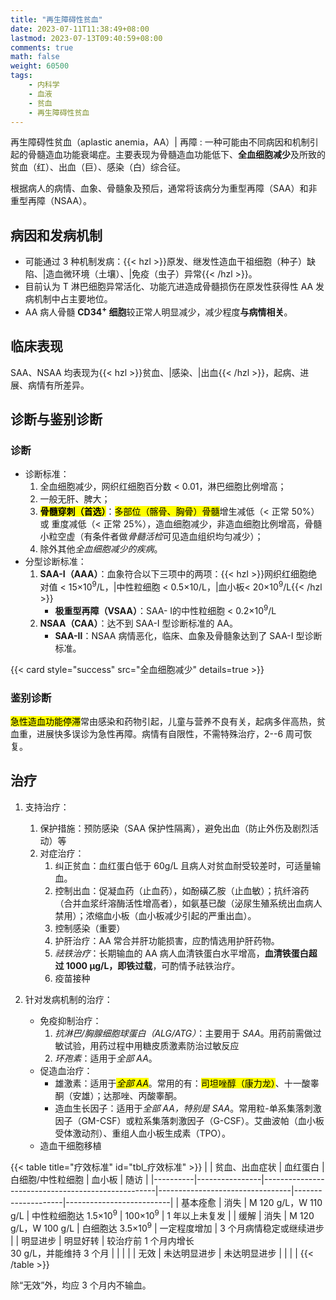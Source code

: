 ```yaml
---
title: "再生障碍性贫血"
date: 2023-07-11T11:38:49+08:00
lastmod: 2023-07-13T09:40:59+08:00
comments: true
math: false
weight: 60500
tags:
    - 内科学
    - 血液
    - 贫血
    - 再生障碍性贫血
---
```


再生障碍性贫血（aplastic anemia，AA）| 再障
: 一种可能由不同病因和机制引起的骨髓造血功能衰竭症。主要表现为骨髓造血功能低下、**全血细胞减少**及所致的贫血（红）、出血（巨）、感染（白）综合征。

根据病人的病情、血象、骨髓象及预后，通常将该病分为重型再障（SAA）和非重型再障（NSAA）。

<!--more-->

## 病因和发病机制

- 可能通过 3 种机制发病：{{< hzl >}}原发、继发性造血干祖细胞（种子）缺陷、|造血微环境（土壤）、|免疫（虫子）异常{{< /hzl >}}。
- 目前认为 T 淋巴细胞异常活化、功能亢进造成骨髓损伤在原发性获得性 AA 发病机制中占主要地位。
- AA 病人骨髓 **CD34<sup>+</sup> 细胞**较正常人明显减少，减少程度**与病情相关**。

## 临床表现

SAA、NSAA 均表现为{{< hzl >}}贫血、|感染、|出血{{< /hzl >}}，起病、进展、病情有所差异。

## 诊断与鉴别诊断

### 诊断

- 诊断标准：
    1. 全血细胞减少，网织红细胞百分数 \< 0.01，淋巴细胞比例增高；
    2. 一般无肝、脾大；
    3. <mark>**骨髓穿刺（首选）**</mark>：<mark>多部位（髂骨、胸骨）骨髓</mark>增生减低（\< 正常 50%）或 重度减低（\< 正常 25%），造血细胞减少，非造血细胞比例增高，骨髓小粒空虚（有条件者做*骨髓活检*可见造血组织均匀减少）；
    4. 除外其他*全血细胞减少的疾病*。
- 分型诊断标准：
    1. **SAA-Ⅰ（AAA）**：血象符合以下三项中的两项：{{< hzl >}}网织红细胞绝对值 \< 15×10<sup>9</sup>/L，|中性粒细胞 \< 0.5×10/L，|血小板\< 20×10<sup>9</sup>/L{{< /hzl >}}
        - **极重型再障（VSAA）**：SAA- I的中性粒细胞 \< 0.2×10<sup>9</sup>/L
    2. **NSAA（CAA）**：达不到 SAA-I 型诊断标准的 AA。
        - **SAA-Ⅱ**：NSAA 病情恶化，临床、血象及骨髓象达到了 SAA-I 型诊断标准。

{{< card style="success" src="全血细胞减少" details=true >}}

### 鉴别诊断

<mark>急性造血功能停滞</mark>常由感染和药物引起，儿童与营养不良有关，起病多伴高热，贫血重，进展快多误诊为急性再障。病情有自限性，不需特殊治疗，2--6 周可恢复。

## 治疗

1. 支持治疗：

    1. 保护措施：预防感染（SAA 保护性隔离），避免出血（防止外伤及剧烈活动）等
    2. 对症治疗：
        1. 纠正贫血：血红蛋白低于 60g/L 且病人对贫血耐受较差时，可适量输血。
        2. 控制出血：促凝血药（止血药），如酚磺乙胺（止血敏）；抗纤溶药（合并血浆纤溶酶活性增高者），如氨基已酸（泌尿生殖系统出血病人禁用）；浓缩血小板（血小板减少引起的严重出血）。
        3. 控制感染（重要）
        4. 护肝治疗：AA 常合并肝功能损害，应酌情选用护肝药物。
        5. *祛铁治疗*：长期输血的 AA 病人血清铁蛋白水平增高，**血清铁蛋白超过 1000 μg/L，即铁过载**，可酌情予祛铁治疗。
        6. 疫苗接种
2. 针对发病机制的治疗：
    - 免疫抑制治疗：
        1. *抗淋巴/胸腺细胞球蛋白（ALG/ATG）*：主要用于 *SAA*。用药前需做过敏试验，用药过程中用糖皮质激素防治过敏反应
        2. *环孢素*：适用于*全部 AA*。
    - 促造血治疗：
        - 雄激素：适用于<mark>*全部 AA*</mark>。常用的有：<mark>司坦唑醇（康力龙）</mark>、十一酸睾酮（安雄）；达那唑、丙酸睾酮。
        - 造血生长因子：适用于*全部 AA，特别是 SAA*。常用粒-单系集落刺激因子（GM-CSF）或粒系集落刺激因子（G-CSF）。艾曲波帕（血小板受体激动剂）、重组人血小板生成素（TPO）。
    - 造血干细胞移植

{{< table title="疗效标准" id="tbl_疗效标准" >}}
|          | 贫血、出血症状 | 血红蛋白                                          | 白细胞/中性粒细胞               | 血小板             | 随访                     |
|----------|----------------|---------------------------------------------------|---------------------------------|--------------------|--------------------------|
| 基本痊愈 | 消失           | M 120 g/L，W 110 g/L                              | 中性粒细胞达 1.5×10<sup>9</sup> | 100×10<sup>9</sup> | 1 年以上未复发           |
| 缓解     | 消失           | M 120 g/L，W 100 g/L                              | 白细胞达 3.5×10<sup>9</sup>     | 一定程度增加       | 3 个月病情稳定或继续进步 |
| 明显进步 | 明显好转       | 较治疗前 1 个月内增长<br/>30 g/L，并能维持 3 个月 |                                 |                    |                          |
| 无效     | 未达明显进步   | 未达明显进步                                      |                                 |                    |                          |
{{< /table >}}

除“无效”外，均应 3 个月内不输血。
